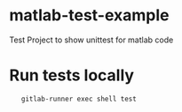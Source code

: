 # matlab-test-example
Test Project to show unittest for matlab code

# Run tests locally
```bash
   gitlab-runner exec shell test
```
